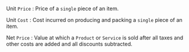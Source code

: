 Unit `Price` : Price of a `single` piece of an item.

Unit `Cost` : Cost incurred on producing and packing a `single` piece of an item.

Net `Price` : Value at which a `Product` or `Service` is sold after all taxes and other costs are added and all discounts subtracted.
